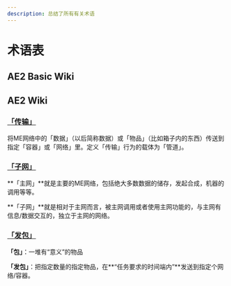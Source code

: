```yaml
---
description: 总结了所有有关术语
---
```


# 术语表

## AE2 Basic Wiki



## AE2 Wiki

### [「传输」](http://localhost:5000/s/fisakjS7XVPzOTXVQMAp/2-xiang-guan-de-gai-nian-yu-shi-xian/2.1-wu-pin-shu-ju-chuan-shu)

将ME网络中的「数据」（以后简称数据）或「物品」（比如箱子内的东西）传送到指定「容器」或「网络」里。定义「传输」行为的载体为「管道」。

### [「子网」](http://localhost:5000/s/fisakjS7XVPzOTXVQMAp/2-xiang-guan-de-gai-nian-yu-shi-xian/2.2-zi-wang)

**「主网」**就是主要的ME网络，包括绝大多数数据的储存，发起合成，机器的调用等等。

**「子网」**就是相对于主网而言，被主网调用或者使用主网功能的，与主网有信息/数据交互的，独立于主网的网络。

### [「发包」](http://localhost:5000/s/fisakjS7XVPzOTXVQMAp/2-xiang-guan-de-gai-nian-yu-shi-xian/2.3-fa-bao)

**「包」**：一堆有“意义”的物品

**「发包」**：把指定数量的指定物品，在**“任务要求的时间端内”**发送到指定个网络/容器。
